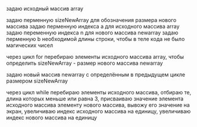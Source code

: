 задаю исходный массив array 

задаю перменную sizeNewArray для обозначения размера нового массива 
задаю перменную индекса a для исходного массива array
задаю переменную индекса n для нового массива newarray
задаю перменную b необходимой длины строки, чтобы в теле кода не было магических чисел

через цикл for перебираю элементы исходного массива array, чтобы определить sizeNewArray - размер нового массива newarray

задаю новый массив newarray с определённым в предыдущем цикле размером sizeNewArray

через цикл while перебираю элементы исходного массива, 
отбираю те, длина которых меньше или равна 3, 
присваиваю значение элемента исходного массива элементу нового массива, 
вывожу его значение на экран, 
увеличиваю индекс исходного массива на единицу, 
увеличиваю индекс нового массива на единицу